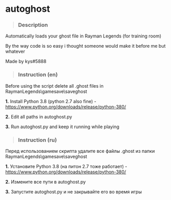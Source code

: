 # **autoghost**
> ### Description

Automatically loads your ghost file in Rayman Legends (for training room)

By the way code is so easy i thought someone would make it before me but whatever

Made by kys#5888

> ### Instruction (en)

Before using the script delete all .ghost files in RaymanLegends\gamesave\saveghost

**1.** Install Python 3.8 (python 2.7 also fine) - https://www.python.org/downloads/release/python-380/

**2.** Edit all paths in autoghost.py

**3.** Run autoghost.py and keep it running while playing
> ### Instruction (ru)

Перед использованием скрипта удалите все файлы .ghost из папки RaymanLegends\gamesave\saveghost

**1.** Установите Python 3.8 (на питон 2.7 тоже работает) - https://www.python.org/downloads/release/python-380/

**2.** Измените все пути в autoghost.py

**3.** Запустите autoghost.py и не закрывайте его во время игры
